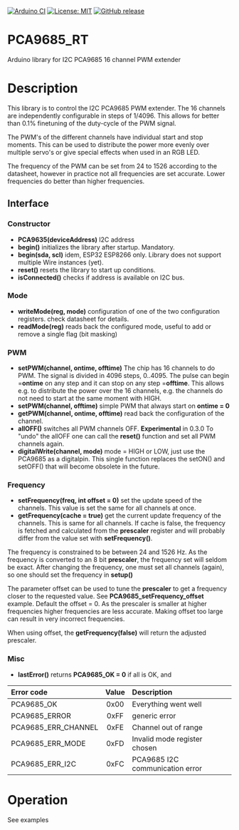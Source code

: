
[![Arduino CI](https://github.com/RobTillaart/PCA9685_RT/workflows/Arduino%20CI/badge.svg)](https://github.com/marketplace/actions/arduino_ci)
[![License: MIT](https://img.shields.io/badge/license-MIT-green.svg)](https://github.com/RobTillaart/PCA9685_RT/blob/master/LICENSE)
[![GitHub release](https://img.shields.io/github/release/RobTillaart/PCA9685_RT.svg?maxAge=3600)](https://github.com/RobTillaart/PCA9685_RT/releases)

# PCA9685_RT

Arduino library for I2C PCA9685 16 channel PWM extender


# Description

This library is to control the I2C PCA9685 PWM extender. 
The 16 channels are independently configurable in steps of 1/4096.
This allows for better than 0.1% finetuning of the duty-cycle
of the PWM signal. 

The PWM's of the different channels have individual start and stop moments. 
This can be used to distribute the power more evenly over multiple servo's 
or give special effects when used in an RGB LED.

The frequency of the PWM can be set from 24 to 1526 according to the datasheet, however in practice not all frequencies are set accurate.
Lower frequencies do better than higher frequencies.


## Interface

### Constructor

- **PCA9635(deviceAddress)** I2C address
- **begin()** initializes the library after startup. Mandatory.
- **begin(sda, scl)** idem, ESP32 ESP8266 only. Library does not support 
multiple Wire instances (yet).
- **reset()** resets the library to start up conditions.
- **isConnected()** checks if address is available on I2C bus.


### Mode

- **writeMode(reg, mode)** configuration of one of the two configuration registers.
check datasheet for details.
- **readMode(reg)** reads back the configured mode, useful to add or remove a 
single flag (bit masking)


### PWM

- **setPWM(channel, ontime, offtime)** The chip has 16 channels to do PWM.
The signal is divided in 4096 steps, 0..4095. 
The pulse can begin =**ontime** on any step and it can stop on any step =**offtime**.
This allows e.g. to distribute the power over the 16 channels, e.g. the
channels do not need to start at the same moment with HIGH.
- **setPWM(channel, offtime)** simple PWM that always start on **ontime = 0**
- **getPWM(channel, ontime, offtime)** read back the configuration of the channel.
- **allOFF()** switches all PWM channels OFF. **Experimental** in 0.3.0
To "undo" the allOFF one can call the **reset()** function and set all 
PWM channels again.
- **digitalWrite(channel, mode)** mode = HIGH or LOW, just use the PCA9685 as 
a digitalpin. 
This single function replaces the setON() and setOFF() that will become
obsolete in the future.


### Frequency 

- **setFrequency(freq, int offset = 0)** set the update speed of the channels. 
This value is set the same for all channels at once.
- **getFrequency(cache = true)** get the current update frequency of the channels. 
This is same for all channels. If cache is false, the frequency is fetched and
calculated from the **prescaler** register and will probably differ from the 
value set with **setFrequency()**.

The frequency is constrained to be between 24 and 1526 Hz.
As the frequency is converted to an 8 bit **prescaler**,
the frequency set will seldom be exact.
After changing the frequency, one must set all channels (again), 
so one should set the frequency in **setup()**

The parameter offset can be used to tune the **prescaler** to get a frequency
closer to the requested value. See **PCA9685_setFrequency_offset** example. 
Default the offset = 0. As the prescaler is smaller at higher frequencies 
higher frequencies are less accurate.
Making offset too large can result in very incorrect frequencies.

When using offset, the **getFrequency(false)** will return the adjusted prescaler.


### Misc

- **lastError()** returns **PCA9685_OK = 0** if all is OK, and 

| Error code | Value | Description |
|:----|:----:|:----|
| PCA9685_OK          | 0x00 | Everything went well
| PCA9685_ERROR       | 0xFF | generic error
| PCA9685_ERR_CHANNEL | 0xFE | Channel out of range
| PCA9685_ERR_MODE    | 0xFD | Invalid mode register chosen | 
| PCA9685_ERR_I2C     | 0xFC | PCA9685 I2C communication error


# Operation

See examples
